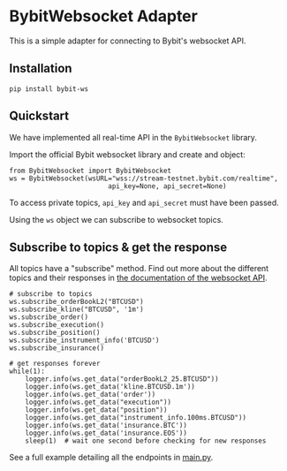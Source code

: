 # BybitWebsocket Adapter

This is a simple adapter for connecting to Bybit's websocket API.

## Installation

```
pip install bybit-ws
```


## Quickstart

We have implemented all real-time API in the `BybitWebsocket` library.

Import the official Bybit websocket library and create and object:

```
from BybitWebsocket import BybitWebsocket
ws = BybitWebsocket(wsURL="wss://stream-testnet.bybit.com/realtime",
                         api_key=None, api_secret=None)
```
To access private topics, `api_key` and `api_secret` must have been passed.

Using the `ws` object we can subscribe to websocket topics.

## Subscribe to topics & get the response

All topics have a "subscribe" method. Find out more about the different topics and their responses in [the documentation of the websocket API](https://github.com/bybit-exchange/bybit-official-api-docs/blob/master/en/websocket.md).

```
# subscribe to topics
ws.subscribe_orderBookL2("BTCUSD")
ws.subscribe_kline("BTCUSD", '1m')
ws.subscribe_order()
ws.subscribe_execution()
ws.subscribe_position()
ws.subscribe_instrument_info('BTCUSD')
ws.subscribe_insurance()

# get responses forever
while(1):
    logger.info(ws.get_data("orderBookL2_25.BTCUSD"))
    logger.info(ws.get_data('kline.BTCUSD.1m'))
    logger.info(ws.get_data('order'))
    logger.info(ws.get_data("execution"))
    logger.info(ws.get_data("position"))
    logger.info(ws.get_data("instrument_info.100ms.BTCUSD"))
    logger.info(ws.get_data('insurance.BTC'))
    logger.info(ws.get_data('insurance.EOS'))
    sleep(1)  # wait one second before checking for new responses
```

See a full example detailing all the endpoints in [main.py](https://github.com/bybit-exchange/api-connectors/blob/master/official-ws/python/main.py).
